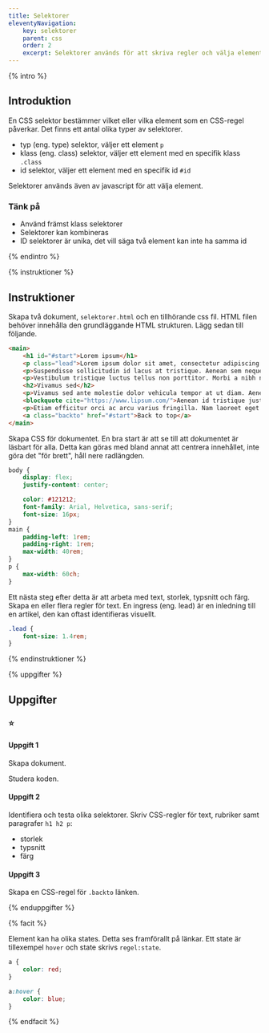 ```yaml
---
title: Selektorer
eleventyNavigation:
    key: selektorer
    parent: css
    order: 2
    excerpt: Selektorer används för att skriva regler och välja element
---
```

{% intro %}

## Introduktion

En CSS selektor bestämmer vilket eller vilka element som en CSS-regel påverkar. Det finns ett antal olika typer av selektorer.

- typ (eng. type) selektor, väljer ett element ```p```
- klass (eng. class) selektor, väljer ett element med en specifik klass ```.class```
- id selektor, väljer ett element med en specifik id ```#id```

Selektorer används även av javascript för att välja element.

### Tänk på

- Använd främst klass selektorer 
- Selektorer kan kombineras
- ID selektorer är unika, det vill säga två element kan inte ha samma id

{% endintro %}

{% instruktioner %}

## Instruktioner

Skapa två dokument, ```selektorer.html``` och en tillhörande css fil.
HTML filen behöver innehålla den grundläggande HTML strukturen.
Lägg sedan till följande.

```html
<main>
    <h1 id="#start">Lorem ipsum</h1>
    <p class="lead">Lorem ipsum dolor sit amet, consectetur adipiscing elit.</p>
    <p>Suspendisse sollicitudin id lacus at tristique. Aenean sem neque, mollis eu cursus et, vulputate ut mauris. Quisque eu placerat justo. Etiam risus lectus, porttitor vitae aliquam in, laoreet eget sem. Morbi mollis efficitur rhoncus. Fusce dapibus orci vitae est ullamcorper viverra. Aenean a neque elit.</p>
    <p>Vestibulum tristique luctus tellus non porttitor. Morbi a nibh non odio tincidunt mattis eu laoreet lectus. Interdum et malesuada fames ac ante ipsum primis in faucibus.</p>
    <h2>Vivamus sed</h2>
    <p>Vivamus sed ante molestie dolor vehicula tempor at ut diam. Aenean in aliquam neque. Ut venenatis facilisis tempor. Curabitur semper ipsum sit amet nibh vulputate vulputate.</p>
    <blockquote cite="https://www.lipsum.com/">Aenean id tristique justo.</blockquote>
    <p>Etiam efficitur orci ac arcu varius fringilla. Nam laoreet eget nunc ut interdum. Quisque rutrum tempus consectetur. Duis pharetra sollicitudin rhoncus.</p>
    <a class="backto" href="#start">Back to top</a>
</main>
```

Skapa CSS för dokumentet.
En bra start är att se till att dokumentet är läsbart för alla.
Detta kan göras med bland annat att centrera innehållet, inte göra det "för brett", håll nere radlängden. 

```css
body {
    display: flex;
    justify-content: center;

    color: #121212;
    font-family: Arial, Helvetica, sans-serif;
    font-size: 16px;    
}
main {
    padding-left: 1rem;
    padding-right: 1rem;
    max-width: 40rem;
}
p {
    max-width: 60ch;
}
```

Ett nästa steg efter detta är att arbeta med text, storlek, typsnitt och färg. Skapa en eller flera regler för text.
En ingress (eng. lead) är en inledning till en artikel, den kan oftast identifieras visuellt.

```css
.lead {
    font-size: 1.4rem;
}
```


{% endinstruktioner %}

{% uppgifter %}

## Uppgifter
### ⭐
#### Uppgift 1

Skapa dokument.

Studera koden.

#### Uppgift 2

Identifiera och testa olika selektorer.
Skriv CSS-regler för text, rubriker samt paragrafer ```h1 h2 p```:
- storlek
- typsnitt
- färg

#### Uppgift 3

Skapa en CSS-regel för ```.backto``` länken.

{% enduppgifter %}

{% facit %}

Element kan ha olika states. Detta ses framförallt på länkar. Ett state är tillexempel ```hover``` och state skrivs ```regel:state```.

```css
a {
    color: red;
}

a:hover {
    color: blue;
}
```

{% endfacit %}
